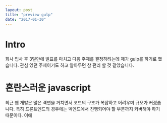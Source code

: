 ```yaml
---
layout: post
title: "preview gulp"
date: "2017-01-30"
---
```


# Intro

회사 입사 후 3밀만에 발표를 마치고 다음 주제를 결정하려는데 제가 gulp를 하기로 했습니다. 관심 있던 주제이기도 하고 알아두면 참 편리 할 것 같았습니다.

# 혼란스러운 javascript

최근 웹 개발은 많은 격변을 거치면서 코드의 구조가 복잡하고 어려우며 규모가 커졌습니다. 특히 프론트엔드의 경우에는 벡엔드에서 진행되어야 할 부분까지 커버해야 하기 때문이다. 이에 